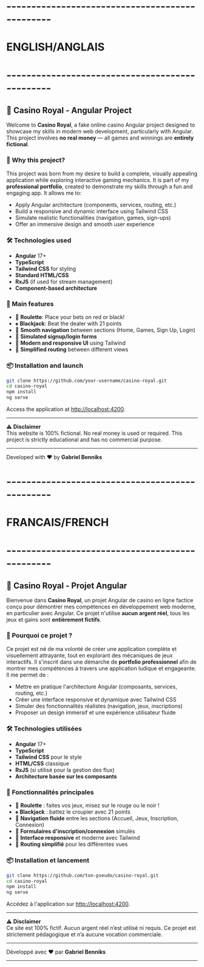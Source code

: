 # -----------------------------------------------
#  ENGLISH/ANGLAIS
# -----------------------------------------------

## 🎰 Casino Royal - Angular Project

Welcome to **Casino Royal**, a fake online casino Angular project designed to showcase my skills in modern web development, particularly with Angular. This project involves **no real money** — all games and winnings are **entirely fictional**.

### 🚀 Why this project?

This project was born from my desire to build a complete, visually appealing application while exploring interactive gaming mechanics. It is part of my **professional portfolio**, created to demonstrate my skills through a fun and engaging app. It allows me to:

- Apply Angular architecture (components, services, routing, etc.)
- Build a responsive and dynamic interface using Tailwind CSS
- Simulate realistic functionalities (navigation, games, sign-ups)
- Offer an immersive design and smooth user experience

### 🛠️ Technologies used

- **Angular** 17+
- **TypeScript**
- **Tailwind CSS** for styling
- **Standard HTML/CSS**
- **RxJS** (if used for stream management)
- **Component-based architecture**

### 🧩 Main features

- 🎡 **Roulette**: Place your bets on red or black!
- ♠️ **Blackjack**: Beat the dealer with 21 points
- 📲 **Smooth navigation** between sections (Home, Games, Sign Up, Login)
- 👤 **Simulated signup/login forms**
- 🎨 **Modern and responsive UI** using Tailwind
- 📌 **Simplified routing** between different views

### 📦 Installation and launch

```bash
git clone https://github.com/your-username/casino-royal.git
cd casino-royal
npm install
ng serve
```
Access the application at [http://localhost:4200](http://localhost:4200).

---

⚠️ **Disclaimer**  
This website is 100% fictional. No real money is used or required. This project is strictly educational and has no commercial purpose.

---

Developed with ❤️ by **Gabriel Benniks**

# -----------------------------------------------
#  FRANCAIS/FRENCH
# -----------------------------------------------
## 🎰 Casino Royal - Projet Angular

Bienvenue dans **Casino Royal**, un projet Angular de casino en ligne factice conçu pour démontrer mes compétences en développement web moderne, en particulier avec Angular. Ce projet n'utilise **aucun argent réel**, tous les jeux et gains sont **entièrement fictifs**.

### 🚀 Pourquoi ce projet ?

Ce projet est né de ma volonté de créer une application complète et visuellement attrayante, tout en explorant des mécaniques de jeux interactifs. Il s'inscrit dans une démarche de **portfolio professionnel** afin de montrer mes compétences à travers une application ludique et engageante. Il me permet de :

- Mettre en pratique l'architecture Angular (composants, services, routing, etc.)
- Créer une interface responsive et dynamique avec Tailwind CSS
- Simuler des fonctionnalités réalistes (navigation, jeux, inscriptions)
- Proposer un design immersif et une expérience utilisateur fluide

### 🛠️ Technologies utilisées

- **Angular** 17+
- **TypeScript**
- **Tailwind CSS** pour le style
- **HTML/CSS** classique
- **RxJS** (si utilisé pour la gestion des flux)
- **Architecture basée sur les composants**

### 🧩 Fonctionnalités principales

- 🎡 **Roulette** : faites vos jeux, misez sur le rouge ou le noir !
- ♠️ **Blackjack** : battez le croupier avec 21 points
- 📲 **Navigation fluide** entre les sections (Accueil, Jeux, Inscription, Connexion)
- 👤 **Formulaires d'inscription/connexion** simulés
- 🎨 **Interface responsive** et moderne avec Tailwind
- 📌 **Routing simplifié** pour les différentes vues

### 📦 Installation et lancement

```bash
git clone https://github.com/ton-pseudo/casino-royal.git
cd casino-royal
npm install
ng serve
```
Accédez à l'application sur [http://localhost:4200](http://localhost:4200).

---

⚠️ **Disclaimer**  
Ce site est 100% fictif. Aucun argent réel n’est utilisé ni requis. Ce projet est strictement pédagogique et n’a aucune vocation commerciale.

---

Développé avec ❤️ par **Gabriel Benniks**

---